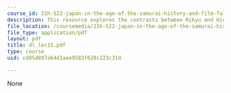 ```yaml
---
course_id: 21h-522-japan-in-the-age-of-the-samurai-history-and-film-fall-2006
description: This resource explores the contrasts between Rikyu and Hideyoshi.
file_location: /coursemedia/21h-522-japan-in-the-age-of-the-samurai-history-and-film-fall-2006/cd05d897a64d1aae9583f628c223c31d_dl_lec15.pdf
file_type: application/pdf
layout: pdf
title: dl_lec15.pdf
type: course
uid: cd05d897a64d1aae9583f628c223c31d

---
```

None